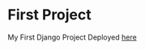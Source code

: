 # First Project
My First Django Project Deployed [here](https://pritish-ka-pehla-app.herokuapp.com/)
